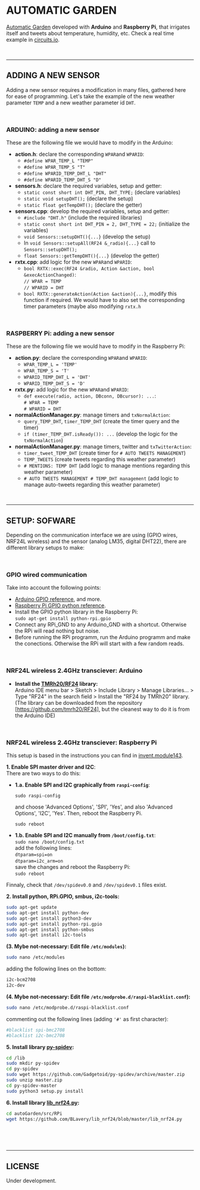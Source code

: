 # AUTOMATIC GARDEN

[Automatic Garden] developed with **Arduino** and **Raspberry Pi**, that irrigates itself and tweets about temperature, humidity, etc. Check a real time example in [circuits.io].

 

--------------------------------------------------------------------------------
## ADDING A NEW SENSOR
Adding a new sensor requires a modification in many files, gathered here for ease of programming. Let's take the example of the new weather parameter `TEMP` and a new weather parameter id `DHT`.

 

### ARDUINO: adding a new sensor
These are the following file we would have to modify in the Arduino:
- **action.h**: declare the corresponding `WPAR`and `WPARID`:
    - `#define WPAR_TEMP_L "TEMP"`
    - `#define WPAR_TEMP_S "T"`
    - `#define WPARID_TEMP_DHT_L "DHT"`
    - `#define WPARID_TEMP_DHT_S "D"`
- **sensors.h**: declare the required variables, setup and getter:
    - `static const short int DHT_PIN, DHT_TYPE;` (declare variables)
    - `static void setupDHT();` (declare the setup)
    - `static float getTempDHT();` (declare the getter)
- **sensors.cpp**: develop the required variables, setup and getter:
    - `#include "DHT.h"` (include the required libraries)
    - `static const short int DHT_PIN = 2, DHT_TYPE = 22;` (initialize the variables)
    - `void Sensors::setupDHT(){...}` (develop the setup)
    - In `void Sensors::setupAll(RF24 &_radio){...}` call to `Sensors::setupDHT();`
    - `float Sensors::getTempDHT(){...}` (develop the getter)
- **rxtx.cpp**: add logic for the new `WPAR`and `WPARID`:
    - `bool RXTX::exec(RF24 &radio, Action &action, bool &execActionChanged)`:  
       `// WPAR = TEMP`  
       `// WPARID = DHT`
    - `bool RXTX::generateAction(Action &action){...}`, modify this function if required. We would have to also set the corresponding timer parameters (maybe also modifying `rxtx.h`

 

### RASPBERRY Pi: adding a new sensor
These are the following file we would have to modify in the Raspberry Pi:
- **action.py**: declare the corresponding `WPAR`and `WPARID`:
    - `WPAR_TEMP_L = 'TEMP'`
    - `WPAR_TEMP_S = 'T'`
    - `WPARID_TEMP_DHT_L = 'DHT'`
    - `WPARID_TEMP_DHT_S = 'D'`
- **rxtx.py**: add logic for the new `WPAR`and `WPARID`:
    - `def execute(radio, action, DBconn, DBcursor): ...`:  
       `# WPAR = TEMP`  
       `# WPARID = DHT`
- **normalActionManager.py**: manage timers and `txNormalAction`:
    - `query_TEMP_DHT`, `timer_TEMP_DHT` (create the timer query and the timer)
    - `if (timer_TEMP_DHT.isReady()): ...` (develop the logic for the `txNormalAction`)
- **normalActionManager.py**: manage timers, twitter and `txTwitterAction`:
    - `timer_tweet_TEMP_DHT` (create timer for `# AUTO TWEETS MANAGEMENT`)
    - `TEMP_TWEETS` (create tweets regarding this weather parameter)
    - `# MENTIONS: TEMP DHT` (add logic to manage mentions regarding this weather parameter) 
    - `# AUTO TWEETS MANAGEMENT # TEMP_DHT management` (add logic to manage auto-tweets regarding this weather parameter)

 

--------------------------------------------------------------------------------
## SETUP: SOFWARE
Depending on the communication interface we are using (GPIO wires, NRF24L wireless) and the sensor (analog LM35, digital DHT22), there are different library setups to make:

 

### GPIO wired communication
Take into account the following points:
- [Arduino GPIO reference], and more.
- [Raspberry Pi GPIO python reference].
- Install the GPIO python library in the Raspberry Pi:  
  `sudo apt-get install python-rpi.gpio`  
- Connect any RPi_GND to any Arduino_GND with a shortcut. Otherwise the RPi will read nothing but noise.
- Before running the RPi programm, run the Arduino programm and make the conections. Otherwise the RPi will start with a few random reads.

 

### NRF24L wireless 2.4GHz transciever: Arduino
- **Install the [TMRh20/RF24] library:**  
Arduino IDE menu bar > Sketch > Include Library > Manage Libraries... > Type "RF24" in the search field > Install the "RF24 by TMRh20" library.  
(The library can be downloaded from the repository [https://github.com/tmrh20/RF24], but the cleanest way to do it is from the Arduino IDE)

 

### NRF24L wireless 2.4GHz transciever: Raspberry Pi
This setup is based in the instructions you can find in [invent.module143].

**1. Enable SPI master driver and I2C**:  
There are two ways to do this:  
  - **1.a. Enable SPI and I2C graphically from `raspi-config`**:  
    ```
    sudo raspi-config
    ```  
    and choose 'Advanced Options', 'SPI', 'Yes', and also 'Advanced Options', 'I2C', 'Yes'. Then, reboot the Raspberry Pi.  
    ```
    sudo reboot
    ```  
  - **1.b. Enable SPI and I2C manually from `/boot/config.txt`**:  
    `sudo nano /boot/config.txt`  
    add the following lines:  
    `dtparam=spi=on`  
    `dtparam=i2c_arm=on`  
    save the changes and reboot the Raspberry Pi:  
    `sudo reboot`  
    
Finnaly, check that `/dev/spidev0.0` and `/dev/spidev0.1` files exist.  


**2. Install python, RPi.GPIO, smbus, i2c-tools:**
```sh
sudo apt-get update
sudo apt-get install python-dev
sudo apt-get install python3-dev
sudo apt-get install python-rpi.gpio
sudo apt-get install python-smbus
sudo apt-get install i2c-tools
```

**(3. Mybe not-necessary: Edit file `/etc/modules`):** 
```sh
sudo nano /etc/modules
```
adding the following lines on the bottom: 
```sh
i2c-bcm2708
i2c-dev
```

**(4. Mybe not-necessary: Edit file `/etc/modprobe.d/raspi-blacklist.conf`):** 
```sh
sudo nano /etc/modprobe.d/raspi-blacklist.conf
```
commenting out the following lines (adding `'#'` as first character): 
```sh
#blacklist spi-bmc2708
#blacklist i2c-bmc2708
```

**5. Install library [py-spidev]:** 
```sh
cd /lib
sudo mkdir py-spidev
cd py-spidev
sudo wget https://github.com/Gadgetoid/py-spidev/archive/master.zip
sudo unzip master.zip
cd py-spidev-master
sudo python3 setup.py install
```

**6. Install library [lib_nrf24.py]:** 
```sh
cd autoGarden/src/RPi
wget https://github.com/BLavery/lib_nrf24/blob/master/lib_nrf24.py
```

 

 

--------------------------------------------------------------------------------
## LICENSE
Under development.




[Automatic Garden]:  <https://github.com/JaimeMartinSoler/autoGarden>
[circuits.io]: <https://circuits.io/circuits/2723637-autogardenr>
[Arduino GPIO reference]: <https://www.arduino.cc/en/Reference/HomePage>
[Raspberry Pi GPIO python reference]: <https://sourceforge.net/p/raspberry-gpio-python/wiki/Examples/>
[TMRh20/RF24]: <http://tmrh20.github.io/RF24/>
[https://github.com/tmrh20/RF24]: <https://github.com/tmrh20/RF24>
[invent.module143]: <http://invent.module143.com/daskal_tutorial/rpi-3-tutorial-14-wireless-pi-to-arduino-communication-with-nrf24l01/>
[py-spidev]: <https://github.com/Gadgetoid/py-spidev>
[lib_nrf24.py]: <https://github.com/BLavery/lib_nrf24>




[//]: # (.md editor: <http://dillinger.io/>)
[//]: # (.md cheatsheet: <https://github.com/adam-p/markdown-here/wiki/Markdown-Cheatsheet>)
[//]: # (Invisible character for extra line breaking " ": <http://stackoverflow.com/questions/17978720/invisible-characters-ascii>)
[//]: # (other [unsuccessful] NRF24 tutorial: <http://www.akirasan.net/raspbpi-arduino-com-bidireccional-nrf24l01/>)
